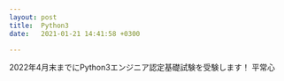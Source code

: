 ```yaml
---
layout: post
title:  Python3
date:   2021-01-21 14:41:58 +0300

---
```


2022年4月末までにPython3エンジニア認定基礎試験を受験します！
平常心
